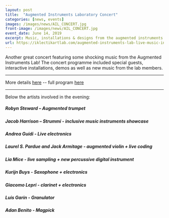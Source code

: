 ```yaml
---
layout: post
title:  "Augmented Instruments Laboratory Concert"
categories: [news, events]
images: /images/news/AIL_CONCERT.jpg
front-image: /images/news/AIL_CONCERT.jpg
event_date: June 14, 2019
excerpt: Music, installations & designs from the augmented instruments lab
url: https://iklectikartlab.com/augmented-instruments-lab-live-music-installations/
---
```


Another great concert featuring some shocking music from the Augmented Instruments Lab! The concert programme included special guests, interactive installations, demos as well as new music from the lab members.

---------------------

More details [here](https://iklectikartlab.com/augmented-instruments-lab-live-music-installations/) -- full program [here](/images/news/AIL_Programme_June14.pdf)

---------------------

Below the artists involved in the evening:

##### Robyn Steward – Augmented trumpet

##### Jacob Harrison – Strummi - inclusive music instruments showcase

##### Andrea Guidi - Live electronics

##### Laurel S. Pardue and Jack Armitage - augmented violin + live coding

##### Lia Mice - live sampling + new percussive digital instrument

##### Kurijn Buys - Saxophone + electronics

##### Giacomo Lepri - clarinet + electronics

##### Luis Garin - Granulator

##### Adan Benito - Magpick
